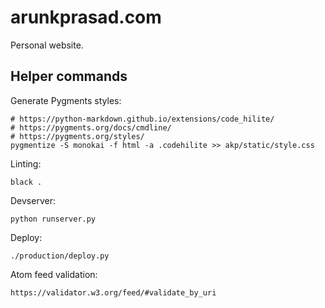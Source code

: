 arunkprasad.com
===============

Personal website.


Helper commands
---------------

Generate Pygments styles:

    # https://python-markdown.github.io/extensions/code_hilite/
    # https://pygments.org/docs/cmdline/
    # https://pygments.org/styles/
    pygmentize -S monokai -f html -a .codehilite >> akp/static/style.css

Linting:

    black .

Devserver:

    python runserver.py

Deploy:

    ./production/deploy.py

Atom feed validation:

    https://validator.w3.org/feed/#validate_by_uri
